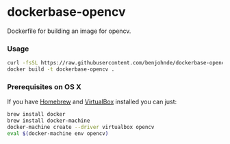 # dockerbase-opencv

Dockerfile for building an image for opencv.


### Usage
```bash
curl -fsSL https://raw.githubusercontent.com/benjohnde/dockerbase-opencv/master/Dockerfile
docker build -t dockerbase-opencv .
```


### Prerequisites on OS X

If you have [Homebrew](https://github.com/Homebrew/homebrew) and [VirtualBox](https://www.virtualbox.org) installed you can just:

```bash
brew install docker
brew install docker-machine
docker-machine create --driver virtualbox opencv
eval $(docker-machine env opencv)
```
